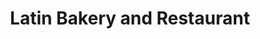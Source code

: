 ---
title: "Latin Bakery and Restaurant"
url: /flushing/latin-bakery-and-restaurant/
shop: bakery
---